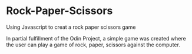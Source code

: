 # Rock-Paper-Scissors
Using Javascript to creat a rock paper scissors game


In partial fulfillment of the Odin Project, a simple game was created where the user can play a game of rock, paper, scissors against the computer.
